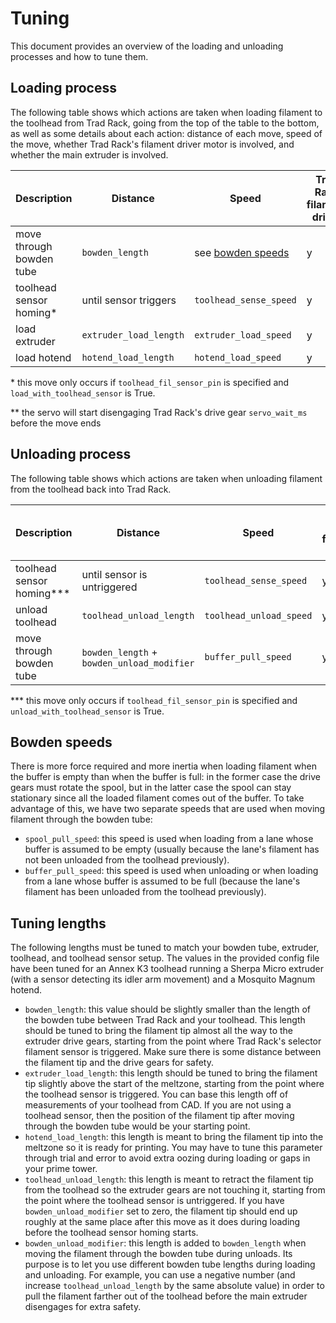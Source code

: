 # Tuning

This document provides an overview of the loading and unloading
processes and how to tune them.

## Loading process

The following table shows which actions are taken when loading
filament to the toolhead from Trad Rack, going from the top of the
table to the bottom, as well as some details about each action:
distance of each move, speed of the move, whether Trad Rack's filament
driver motor is involved, and whether the main extruder is involved.

| Description               | Distance              | Speed                                 | Trad Rack filament driver | Main extruder |
| ---                       | ---                   | ---                                   | ---                       | ---           |
| move through bowden tube  | `bowden_length`       | see [bowden speeds](#bowden-speeds)   | y                         | n             |
| toolhead sensor homing*   | until sensor triggers | `toolhead_sense_speed`                | y                         | y             |
| load extruder             | `extruder_load_length`| `extruder_load_speed`                 | y                         | y             |
| load hotend               | `hotend_load_length`  | `hotend_load_speed`                   | y                         | y**           |

\* this move only occurs if `toolhead_fil_sensor_pin` is specified
and `load_with_toolhead_sensor` is True.

\** the servo will start disengaging Trad Rack's drive gear 
`servo_wait_ms` before the move ends

## Unloading process

The following table shows which actions are taken when unloading
filament from the toolhead back into Trad Rack.

| Description               | Distance                                  | Speed                                 | Trad Rack filament driver | Main extruder |
| ---                       | ---                                       | ---                                   | ---                       | ---           |
| toolhead sensor homing*** | until sensor is untriggered               | `toolhead_sense_speed`                | y                         | y             |
| unload toolhead           | `toolhead_unload_length`                  | `toolhead_unload_speed`               | y                         | y             |
| move through bowden tube  | `bowden_length` + `bowden_unload_modifier`| `buffer_pull_speed`                   | y                         | n             |

\*** this move only occurs if `toolhead_fil_sensor_pin` is specified
and `unload_with_toolhead_sensor` is True.

## Bowden speeds

There is more force required and more inertia when loading filament
when the buffer is empty than when the buffer is full: in the former
case the drive gears must rotate the spool, but in the latter case the
spool can stay stationary since all the loaded filament comes out of
the buffer. To take advantage of this, we have two separate speeds
that are used when moving filament through the bowden tube:

- `spool_pull_speed`: this speed is used when loading from a lane
  whose buffer is assumed to be empty (usually because the lane's
  filament has not been unloaded from the toolhead previously).
- `buffer_pull_speed`: this speed is used when unloading or when
  loading from a lane whose buffer is assumed to be full (because
  the lane's filament has been unloaded from the toolhead previously).

## Tuning lengths

The following lengths must be tuned to match your bowden tube,
extruder, toolhead, and toolhead sensor setup. The values in the
provided config file have been tuned for an Annex K3 toolhead running
a Sherpa Micro extruder (with a sensor detecting its idler arm
movement) and a Mosquito Magnum hotend.

- `bowden_length`: this value should be slightly smaller than the
  length of the bowden tube between Trad Rack and your toolhead.
  This length should be tuned to bring the filament tip almost all
  the way to the extruder drive gears, starting from the point where
  Trad Rack's selector filament sensor is triggered. Make sure there
  is some distance between the filament tip and the drive gears for
  safety.
- `extruder_load_length`: this length should be tuned to bring the
  filament tip slightly above the start of the meltzone, starting from
  the point where the toolhead sensor is triggered. You can base this
  length off of measurements of your toolhead from CAD. If you are not
  using a toolhead sensor, then the position of the filament tip after
  moving through the bowden tube would be your starting point.
- `hotend_load_length`: this length is meant to bring the filament tip
  into the meltzone so it is ready for printing. You may have to tune
  this parameter through trial and error to avoid extra oozing during
  loading or gaps in your prime tower.
- `toolhead_unload_length`: this length is meant to retract the
  filament tip from the toolhead so the extruder gears are not
  touching it, starting from the point where the toolhead sensor is
  untriggered. If you have `bowden_unload_modifier` set to zero, the
  filament tip should end up roughly at the same place after this move
  as it does during loading before the toolhead sensor homing starts.
- `bowden_unload_modifier`: this length is added to `bowden_length`
  when moving the filament through the bowden tube during unloads.
  Its purpose is to let you use different bowden tube lengths during
  loading and unloading. For example, you can use a negative number
  (and increase `toolhead_unload_length` by the same absolute value)
  in order to pull the filament farther out of the toolhead before the
  main extruder disengages for extra safety.
